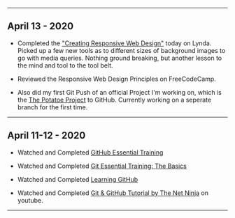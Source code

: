 
---
## April 13 - 2020

- Completed the ["Creating Responsive Web Design"][1] today on Lynda. Picked up a few new tools as to different sizes of background images to go with media queries. Nothing ground breaking, but another lesson to the mind and tool to the tool belt.  

- Reviewed the Responsive Web Design Principles on FreeCodeCamp.

- Also did my first Git Push of an official Project I'm working on, which is the [The Potatoe Project][2] to GitHub. Currently working on a seperate branch for the first time. 

[1]:https://www.lynda.com/CSS-tutorials/Creating-Responsive-Web-Design/424046-2.html

[2]:https://github.com/Jrsmithz/Potato-site

----

## April 11-12 - 2020

- Watched and Completed [GitHub Essential Training][3]

- Watched and Completed [Git Essential Training: The Basics][4]

- Watched and Completed [Learning GitHub][5]

- Watched and Completed [Git & GitHub Tutorial by The Net Ninja][6] on youtube.


[3]:https://www.lynda.com/GitHub-tutorials/GitHub-Essential-Training/769293-2.html

[4]:https://www.lynda.com/Git-tutorials/Git-Essential-Training-Basics-REVISION-2019-Q1/5030978-2.html

[5]:https://www.lynda.com/GitHub-tutorials/Learning-GitHub/769292-2.html

[6]:https://www.youtube.com/watch?v=3RjQznt-8kE&list=PL4cUxeGkcC9goXbgTDQ0n_4TBzOO0ocPR

---